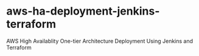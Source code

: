 # aws-ha-deployment-jenkins-terraform
AWS High Availablity One-tier Architecture Deployment Using Jenkins and Terraform
